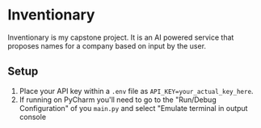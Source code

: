 # Inventionary 

Inventionary is my capstone project. It is an AI powered service that proposes names for a company based on input by the user. 

## Setup

1. Place your API key within a `.env` file as `API_KEY=your_actual_key_here`.
2. If running on PyCharm you'll need to go to the "Run/Debug Configuration" of you `main.py` and select "Emulate terminal in output console

